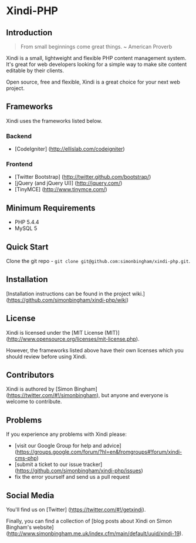 # Xindi-PHP

## Introduction

> From small beginnings come great things. ~ American Proverb

Xindi is a small, lightweight and flexible PHP content management system. It's great for web developers looking for a simple way to make site content editable by their clients.

Open source, free and flexible, Xindi is a great choice for your next web project.

## Frameworks

Xindi uses the frameworks listed below.

### Backend

* [CodeIgniter] (http://ellislab.com/codeigniter)

### Frontend

* [Twitter Bootstrap] (http://twitter.github.com/bootstrap/)
* [jQuery (and jQuery UI)] (http://jquery.com/)
* [TinyMCE] (http://www.tinymce.com/)

## Minimum Requirements

* PHP 5.4.4
* MySQL 5

## Quick Start

Clone the git repo - `git clone git@github.com:simonbingham/xindi-php.git`.

## Installation

[Installation instructions can be found in the project wiki.] (https://github.com/simonbingham/xindi-php/wiki)

## License

Xindi is licensed under the [MIT License (MIT)] (http://www.opensource.org/licenses/mit-license.php).

However, the frameworks listed above have their own licenses which you should review before using Xindi.

## Contributors

Xindi is authored by [Simon Bingham] (https://twitter.com/#!/simonbingham), but anyone and everyone is welcome to contribute.

## Problems

If you experience any problems with Xindi please:

* [visit our Google Group for help and advice] (https://groups.google.com/forum/?hl=en&fromgroups#!forum/xindi-cms-php)
* [submit a ticket to our issue tracker] (https://github.com/simonbingham/xindi-php/issues)
* fix the error yourself and send us a pull request

## Social Media

You'll find us on [Twitter] (https://twitter.com/#!/getxindi).

Finally, you can find a collection of [blog posts about Xindi on Simon Bingham's website] (http://www.simonbingham.me.uk/index.cfm/main/default/uuid/xindi-19).
